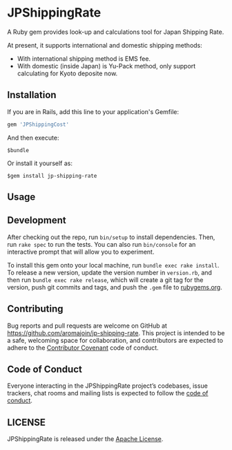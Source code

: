 # JPShippingRate

A Ruby gem provides look-up and calculations tool for Japan Shipping Rate.

At present, it supports international and domestic shipping methods:

* With international shipping method is EMS fee.
* With domestic (inside Japan) is Yu-Pack method, only support calculating for Kyoto deposite now.

## Installation

If you are in Rails, add this line to your application's Gemfile:

```ruby
gem 'JPShippingCost'
```

And then execute:

    $bundle

Or install it yourself as:

    $gem install jp-shipping-rate

## Usage


## Development

After checking out the repo, run `bin/setup` to install dependencies. Then, run `rake spec` to run the tests. You can also run `bin/console` for an interactive prompt that will allow you to experiment.

To install this gem onto your local machine, run `bundle exec rake install`. To release a new version, update the version number in `version.rb`, and then run `bundle exec rake release`, which will create a git tag for the version, push git commits and tags, and push the `.gem` file to [rubygems.org](https://rubygems.org).

## Contributing

Bug reports and pull requests are welcome on GitHub at https://github.com/aromajoin/jp-shipping-rate. This project is intended to be a safe, welcoming space for collaboration, and contributors are expected to adhere to the [Contributor Covenant](http://contributor-covenant.org) code of conduct.

## Code of Conduct

Everyone interacting in the JPShippingRate project’s codebases, issue trackers, chat rooms and mailing lists is expected to follow the [code of conduct](https://github.com/aromajoin/jp-shipping-rate/blob/master/CODE_OF_CONDUCT.md).

## LICENSE

JPShippingRate is released under the [Apache License](/LICENSE).
